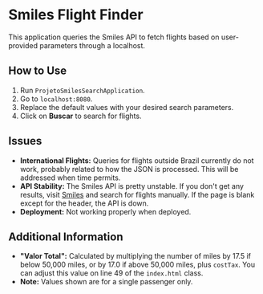 # **Smiles Flight Finder**

This application queries the Smiles API to fetch flights based on user-provided parameters through a localhost.

## **How to Use**

1. Run `ProjetoSmilesSearchApplication`.
2. Go to `localhost:8080`.
3. Replace the default values with your desired search parameters.
4. Click on **Buscar** to search for flights.

## **Issues**

- **International Flights:** Queries for flights outside Brazil currently do not work, probably related to how the JSON is processed. This will be addressed when time permits.
- **API Stability:** The Smiles API is pretty unstable. If you don't get any results, visit [Smiles](https://www.smiles.com.br/home) and search for flights manually. If the page is blank except for the header, the API is down.
- **Deployment:** Not working properly when deployed.
## **Additional Information**

- **"Valor Total":** Calculated by multiplying the number of miles by 17.5 if below 50,000 miles, or by 17.0 if above 50,000 miles, plus `costTax`. You can adjust this value on line 49 of the `index.html` class.
- **Note:** Values shown are for a single passenger only.

